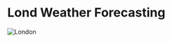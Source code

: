 # Lond Weather Forecasting
![London](https://github.com/hassanrevel/WeatherForecasting/assets/77535479/b4651fee-e5ba-437c-b47f-29c03de9fa22)
